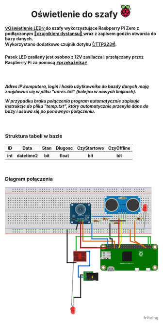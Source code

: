 <h1 align="center">Oświetlenie do szafy <img src="https://raw.githubusercontent.com/iiiypuk/rpi-icon/master/raspberry-pi-logo_resized_256.png" width="40" height="40"/></h1>

<h4>
  <a href="https://botland.com.pl/paski-led-standardowe/9682-zestaw-pasek-led-smd3528-ip20-48w-60-diodm-barwa-zimna-5m-zasilacz-12v3a-5904422313937.html">
    💡Oświetlenie LED💡
  </a> 
  do szafy wykorzystujące Rasbperry Pi Zero z podłączonym 
  <a href="https://botland.com.pl/ultradzwiekowe-czujniki-odleglosci/5686-ultradzwiekowy-czujnik-odleglosci-hc-sr04-2-200cm-uchwyt-montazowy-5904422308452.html">
    📐czujnikiem dystansu📏 
  </a>   
  wraz z zapisem godzin otwarcia do bazy danych. <br>
  Wykorzystano dodatkowo czujnik dotyku <a href="https://sklep.avt.pl/czujnik-dotykowy-pojedynczy-ttp223-14x11mm-touch-sensor-do-arduino.html">👆TTP223☝</a>.
</h4>


<h4>
Pasek LED zasilany jest osobno z 12V zasilacza i przełączany przez Raspberry Pi za pomocą 
  <a href="https://eu.mouser.com/ProductDetail/Fujitsu/FTR-C1CA003G?qs=s3tcQNyrmfkYgMQNKN9cBg%3D%3D">
    ⚡przekaźnika⚡
  </a>
</h4>
<br>

<h5>Adres IP komputera, login i hasło użytkownika do bazdy danych mają znajdować się w pliku "adres.txt" (kolejno w nowych linijkach).

W przypadku braku połączenia program automatycznie zapisuje instrukcje do pliku "temp.txt", który automatycznie przesyła dane do bazy i usuwa się po ponownym połączeniu.</h5>

<br>
<h3>Struktura tabeli w bazie</h3>
<table>
  <tr>
    <th>ID</th>
    <th>Data</th>
    <th>Stan</th>
    <th>Dlugosc</th>
    <th>CzyStartowe</th>
    <th>CzyOffline</th>
  </tr>
    <tr>
    <th>int</th>
    <th>datetime2</th>
    <th>bit</th>
    <th>float</th>
    <th>bit</th>
    <th>bit</th>
  </tr>
 </table>
<br>

<h3>Diagram połączenia</h3>

![zdjecie](szafa_diagram.png)
